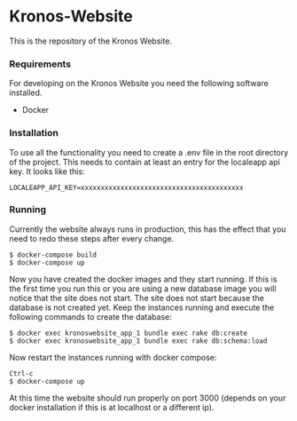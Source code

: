 # Kronos-Website
This is the repository of the Kronos Website.

### Requirements
For developing on the Kronos Website you need the following software installed.

* Docker


### Installation
To use all the functionality you need to create a .env file in the root directory of the project. This needs to contain at least
an entry for the localeapp api key. It looks like this:
    
    LOCALEAPP_API_KEY=xxxxxxxxxxxxxxxxxxxxxxxxxxxxxxxxxxxxxxxxx
    

### Running
Currently the website always runs in production, this has the effect that you need to redo these steps after every change.

    $ docker-compose build
    $ docker-compose up

Now you have created the docker images and they start running. If this is the first time you run this or you are using a new database image you will notice that the site does not start. The site does not start because the database is not created yet. Keep the instances running and execute the following commands to create the database:

    $ docker exec kronoswebsite_app_1 bundle exec rake db:create
    $ docker exec kronoswebsite_app_1 bundle exec rake db:schema:load

Now restart the instances running with docker compose:

    Ctrl-c
    $ docker-compose up

At this time the website should run properly on port 3000 (depends on your docker installation if this is at localhost or a different ip).